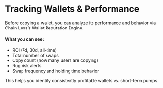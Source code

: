 # Tracking Wallets & Performance

Before copying a wallet, you can analyze its performance and behavior via Chain Lens’s Wallet Reputation Engine.

#### What you can see:
- ROI (7d, 30d, all-time)
- Total number of swaps
- Copy count (how many users are copying)
- Rug risk alerts
- Swap frequency and holding time behavior

This helps you identify consistently profitable wallets vs. short-term pumps.
